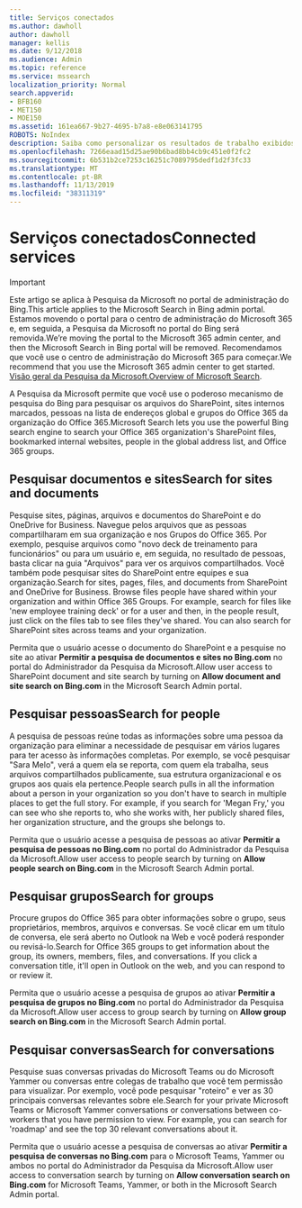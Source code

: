 ```yaml
---
title: Serviços conectados
ms.author: dawholl
author: dawholl
manager: kellis
ms.date: 9/12/2018
ms.audience: Admin
ms.topic: reference
ms.service: mssearch
localization_priority: Normal
search.appverid:
- BFB160
- MET150
- MOE150
ms.assetid: 161ea667-9b27-4695-b7a8-e8e063141795
ROBOTS: NoIndex
description: Saiba como personalizar os resultados de trabalho exibidos ao usar a Pesquisa da Microsoft.
ms.openlocfilehash: 7266eaad15d25ae90b6bad8bb4cb9c451e0f2fc2
ms.sourcegitcommit: 6b531b2ce7253c16251c7089795dedf1d2f3fc33
ms.translationtype: MT
ms.contentlocale: pt-BR
ms.lasthandoff: 11/13/2019
ms.locfileid: "38311319"
---
```

# <a name="connected-services"></a><span data-ttu-id="45fab-103">Serviços conectados</span><span class="sxs-lookup"><span data-stu-id="45fab-103">Connected services</span></span>

> [!IMPORTANT]
> <span data-ttu-id="45fab-104">Este artigo se aplica à Pesquisa da Microsoft no portal de administração do Bing.</span><span class="sxs-lookup"><span data-stu-id="45fab-104">This article applies to the Microsoft Search in Bing admin portal.</span></span> <span data-ttu-id="45fab-105">Estamos movendo o portal para o centro de administração do Microsoft 365 e, em seguida, a Pesquisa da Microsoft no portal do Bing será removida.</span><span class="sxs-lookup"><span data-stu-id="45fab-105">We’re moving the portal to the Microsoft 365 admin center, and then the Microsoft Search in Bing portal will be removed.</span></span> <span data-ttu-id="45fab-106">Recomendamos que você use o centro de administração do Microsoft 365 para começar.</span><span class="sxs-lookup"><span data-stu-id="45fab-106">We recommend that you use the Microsoft 365 admin center to get started.</span></span> <span data-ttu-id="45fab-107">[Visão geral da Pesquisa da Microsoft.](overview-microsoft-search.md)</span><span class="sxs-lookup"><span data-stu-id="45fab-107">[Overview of Microsoft Search](overview-microsoft-search.md).</span></span>
     
     
<span data-ttu-id="45fab-108">A Pesquisa da Microsoft permite que você use o poderoso mecanismo de pesquisa do Bing para pesquisar os arquivos do SharePoint, sites internos marcados, pessoas na lista de endereços global e grupos do Office 365 da organização do Office 365.</span><span class="sxs-lookup"><span data-stu-id="45fab-108">Microsoft Search lets you use the powerful Bing search engine to search your Office 365 organization's SharePoint files, bookmarked internal websites, people in the global address list, and Office 365 groups.</span></span>
  
## <a name="search-for-sites-and-documents"></a><span data-ttu-id="45fab-109">Pesquisar documentos e sites</span><span class="sxs-lookup"><span data-stu-id="45fab-109">Search for sites and documents</span></span>

<span data-ttu-id="45fab-p102">Pesquise sites, páginas, arquivos e documentos do SharePoint e do OneDrive for Business. Navegue pelos arquivos que as pessoas compartilharam em sua organização e nos Grupos do Office 365. Por exemplo, pesquise arquivos como "novo deck de treinamento para funcionários" ou para um usuário e, em seguida, no resultado de pessoas, basta clicar na guia "Arquivos" para ver os arquivos compartilhados. Você também pode pesquisar sites do SharePoint entre equipes e sua organização.</span><span class="sxs-lookup"><span data-stu-id="45fab-p102">Search for sites, pages, files, and documents from SharePoint and OneDrive for Business. Browse files people have shared within your organization and within Office 365 Groups. For example, search for files like 'new employee training deck' or for a user and then, in the people result, just click on the files tab to see files they've shared. You can also search for SharePoint sites across teams and your organization.</span></span>
  
<span data-ttu-id="45fab-114">Permita que o usuário acesse o documento do SharePoint e a pesquise no site ao ativar **Permitir a pesquisa de documentos e sites no Bing.com** no portal do Administrador da Pesquisa da Microsoft.</span><span class="sxs-lookup"><span data-stu-id="45fab-114">Allow user access to SharePoint document and site search by turning on **Allow document and site search on Bing.com** in the Microsoft Search Admin portal.</span></span> 
  
## <a name="search-for-people"></a><span data-ttu-id="45fab-115">Pesquisar pessoas</span><span class="sxs-lookup"><span data-stu-id="45fab-115">Search for people</span></span>

<span data-ttu-id="45fab-p103">A pesquisa de pessoas reúne todas as informações sobre uma pessoa da organização para eliminar a necessidade de pesquisar em vários lugares para ter acesso às informações completas. Por exemplo, se você pesquisar "Sara Melo", verá a quem ela se reporta, com quem ela trabalha, seus arquivos compartilhados publicamente, sua estrutura organizacional e os grupos aos quais ela pertence.</span><span class="sxs-lookup"><span data-stu-id="45fab-p103">People search pulls in all the information about a person in your organization so you don't have to search in multiple places to get the full story. For example, if you search for 'Megan Fry,' you can see who she reports to, who she works with, her publicly shared files, her organization structure, and the groups she belongs to.</span></span>
  
<span data-ttu-id="45fab-118">Permita que o usuário acesse a pesquisa de pessoas ao ativar **Permitir a pesquisa de pessoas no Bing.com** no portal do Administrador da Pesquisa da Microsoft.</span><span class="sxs-lookup"><span data-stu-id="45fab-118">Allow user access to people search by turning on **Allow people search on Bing.com** in the Microsoft Search Admin portal.</span></span> 
  
## <a name="search-for-groups"></a><span data-ttu-id="45fab-119">Pesquisar grupos</span><span class="sxs-lookup"><span data-stu-id="45fab-119">Search for groups</span></span>

<span data-ttu-id="45fab-p104">Procure grupos do Office 365 para obter informações sobre o grupo, seus proprietários, membros, arquivos e conversas. Se você clicar em um título de conversa, ele será aberto no Outlook na Web e você poderá responder ou revisá-lo.</span><span class="sxs-lookup"><span data-stu-id="45fab-p104">Search for Office 365 groups to get information about the group, its owners, members, files, and conversations. If you click a conversation title, it'll open in Outlook on the web, and you can respond to or review it.</span></span>
  
<span data-ttu-id="45fab-122">Permita que o usuário acesse a pesquisa de grupos ao ativar **Permitir a pesquisa de grupos no Bing.com** no portal do Administrador da Pesquisa da Microsoft.</span><span class="sxs-lookup"><span data-stu-id="45fab-122">Allow user access to group search by turning on **Allow group search on Bing.com** in the Microsoft Search Admin portal.</span></span> 
  
## <a name="search-for-conversations"></a><span data-ttu-id="45fab-123">Pesquisar conversas</span><span class="sxs-lookup"><span data-stu-id="45fab-123">Search for conversations</span></span>

<span data-ttu-id="45fab-p105">Pesquise suas conversas privadas do Microsoft Teams ou do Microsoft Yammer ou conversas entre colegas de trabalho que você tem permissão para visualizar. Por exemplo, você pode pesquisar "roteiro" e ver as 30 principais conversas relevantes sobre ele.</span><span class="sxs-lookup"><span data-stu-id="45fab-p105">Search for your private Microsoft Teams or Microsoft Yammer conversations or conversations between co-workers that you have permission to view. For example, you can search for 'roadmap' and see the top 30 relevant conversations about it.</span></span>
  
<span data-ttu-id="45fab-126">Permita que o usuário acesse a pesquisa de conversas ao ativar **Permitir a pesquisa de conversas no Bing.com** para o Microsoft Teams, Yammer ou ambos no portal do Administrador da Pesquisa da Microsoft.</span><span class="sxs-lookup"><span data-stu-id="45fab-126">Allow user access to conversation search by turning on **Allow conversation search on Bing.com** for Microsoft Teams, Yammer, or both in the Microsoft Search Admin portal.</span></span> 

  

